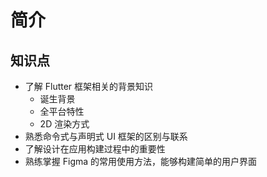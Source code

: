 # 简介

## 知识点

- 了解 Flutter 框架相关的背景知识
    - 诞生背景
    - 全平台特性
    - 2D 渲染方式
- 熟悉命令式与声明式 UI 框架的区别与联系
- 了解设计在应用构建过程中的重要性
- 熟练掌握 Figma 的常用使用方法，能够构建简单的用户界面
